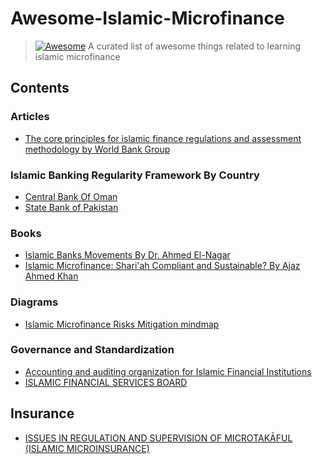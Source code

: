 # Awesome-Islamic-Microfinance

> [![Awesome](https://awesome.re/badge.svg)](https://awesome.re)
> A curated list of awesome things related to learning islamic microfinance

## Contents

### Articles
- [The core principles for islamic finance regulations and assessment methodology by World Bank Group](https://documents1.worldbank.org/curated/en/672751528515184661/pdf/REVISED-Board-CPIFR-May-30-2018-06042018.pdf)

### Islamic Banking Regularity Framework By Country
- [Central Bank Of Oman](https://cbo.gov.om/Pages/IslamicBankingRegulatoryFramework.aspx)
- [State Bank of Pakistan](https://www.sbp.org.pk/departments/ibd/regulation_supervision.pdf)

### Books

- [Islamic Banks Movements By Dr. Ahmed El-Nagar](https://drive.google.com/file/d/1mKgVXgDFIqakrHKsppZL67B7M6N2qM5Z/view?usp=sharing)
- [Islamic Microfinance: Shari'ah Compliant and Sustainable? By  Ajaz Ahmed Khan](https://books.google.de/books/about/Islamic_Microfinance.html?id=EZv7MAAACAAJ)
### Diagrams
- [Islamic Microfinance Risks Mitigation mindmap](./risk-mitigation-mindmap.md)

### Governance and Standardization
- [Accounting and auditing organization for Islamic Financial Institutions](https://aaoifi.com/?lang=en)
- [ISLAMIC FINANCIAL SERVICES BOARD](https://www.ifsb.org/ar/)

## Insurance
- [ISSUES IN REGULATION AND SUPERVISION OF MICROTAKĀFUL (ISLAMIC MICROINSURANCE)](https://www.iaisweb.org/uploads/2022/01/151118-Issues-Paper-on-Regulation-and-Supervision-of-Microtakaful-Islamic-Microinsurance.pdf)
